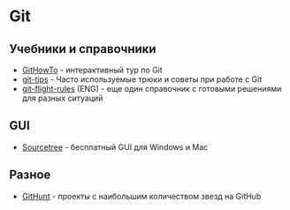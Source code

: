 # Git

## Учебники и справочники

- [GitHowTo](https://githowto.com/ru) - интерактивный тур по Git
- [git-tips](https://github.com/Imangazaliev/git-tips) - Часто используемые трюки и советы при работе с Git
- [git-flight-rules](https://github.com/k88hudson/git-flight-rules) (ENG) - еще один справочник с готовыми решениями для разных ситуаций

## GUI

- [Sourcetree](https://www.sourcetreeapp.com) - бесплатный GUI для Windows и Mac

## Разное

- [GitHunt](https://kamranahmed.info/githunt) - проекты с наибольшим количеством звезд на GitHub
